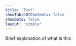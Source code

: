 ```yaml
---
title: 'Test'
showTableOfContents: false
showDate: false
layout: "simple"
---
```


Brief explanation of what is this

